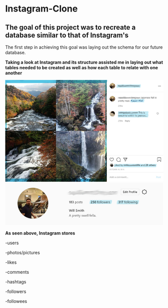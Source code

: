 # Instagram-Clone

## The goal of this project was to recreate a database similar to that of Instagram's 

The first step in achieving this goal was laying out the schema for our future database.

**Taking a look at Instagram and its structure assisted me in laying out what tables needed to be created as well as how each table to relate with one another**


![](Images/Image%20Section.jpg)
![](Images/User%20Section.jpg)



**As seen above, Instagram stores**


-users

-photos/pictures

-likes

-comments

-hashtags

-followers

-followees




